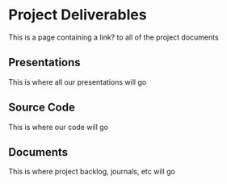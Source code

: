 # Project Deliverables
This is a page containing a link? to all of the project documents
## Presentations
This is where all our presentations will go
## Source Code
This is where our code will go
## Documents
This is where project backlog, journals, etc will go


